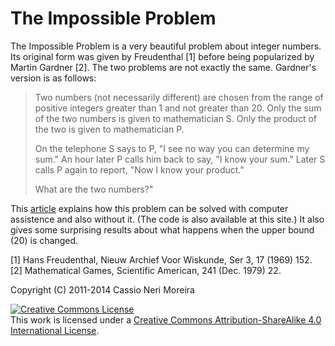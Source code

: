 The Impossible Problem
=====
<p>
The Impossible Problem is a very beautiful problem about integer numbers. Its
original form was given by Freudenthal [1] before being popularized by Martin
Gardner [2]. The two problems are not exactly the same. Gardner's version is as
follows:
</p>
<blockquote>
<p>
Two numbers (not necessarily different) are chosen from the range of positive
integers greater than 1 and not greater than 20. Only the sum of the two numbers
is given to mathematician S. Only the product of the two is given to
mathematician P.
</p><p>
On the telephone S says to P, "I see no way you can determine my sum." An hour
later P calls him back to say, "I know your sum." Later S calls P again to
report, "Now I know your product."
</p><p>
What are the two numbers?"
</p>
</blockquote>
<p>
This <a href="http://github.com/cassioneri/Impossible/blob/master/impossible.pdf">article</a>
explains how this problem can be solved with computer assistence and also without
it. (The code is also available at this site.) It also gives some surprising
results about what happens when the upper bound (20) is changed.
</p>
<p>
[1] Hans Freudenthal, Nieuw Archief Voor Wiskunde, Ser 3, 17 (1969) 152.
<br>
[2] Mathematical Games, Scientific American, 241 (Dec. 1979) 22.
</p><p>
Copyright (C) 2011-2014 Cassio Neri Moreira
</p><p>
<a rel="license" href="http://creativecommons.org/licenses/by-sa/4.0/"><img alt="Creative Commons License" style="border-width:0" src="http://i.creativecommons.org/l/by-sa/4.0/88x31.png" /></a><br />This work is licensed under a <a rel="license" href="http://creativecommons.org/licenses/by-sa/4.0/">Creative Commons Attribution-ShareAlike 4.0 International License</a>.
</p>

